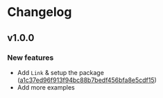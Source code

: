 # Changelog

## v1.0.0

### New features

   - Add `Link` & setup the package ([a1c37ed96f913f94bc88b7bedf456bfa8e5cdf15](https://github.com/hearot/telegram_me/commit/a1c37ed96f913f94bc88b7bedf456bfa8e5cdf15))
   - Add more examples
